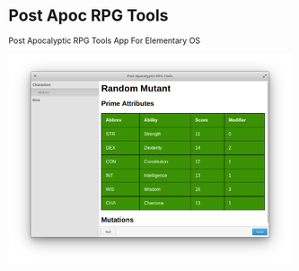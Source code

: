 # Post Apoc RPG Tools
Post Apocalyptic RPG Tools App For Elementary OS


![screenshot](Screenshot.png)